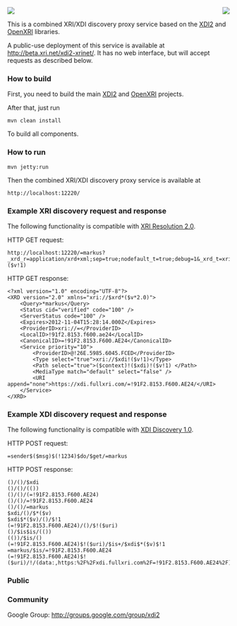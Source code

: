 <a href="http://projectdanube.org/" target="_blank"><img src="http://peacekeeper.github.com/xdi2/images/projectdanube_logo.png" align="right"></a>
<img src="http://peacekeeper.github.com/xdi2/images/logo64.png"><br>

This is a combined XRI/XDI discovery proxy service based on the [XDI2](http://github.com/peacekeeper/xdi2) and [OpenXRI](http://openxri.org) libraries.

A public-use deployment of this service is available at http://beta.xri.net/xdi2-xrinet/. It has no web interface, but will accept requests as described below.

### How to build

First, you need to build the main [XDI2](http://github.com/peacekeeper/xdi2) and [OpenXRI](http://openxri.org) projects.

After that, just run

    mvn clean install

To build all components.

### How to run

    mvn jetty:run

Then the combined XRI/XDI discovery proxy service is available at

	http://localhost:12220/

### Example XRI discovery request and response

The following functionality is compatible with [XRI Resolution 2.0](http://docs.oasis-open.org/xri/2.0/specs/xri-resolution-V2.0.html).

HTTP GET request:

	http://localhost:12220/=markus?_xrd_r=application/xrd+xml;sep=true;nodefault_t=true;debug=1&_xrd_t=xri://$xdi!($v!1)

HTTP GET response:

	<?xml version="1.0" encoding="UTF-8"?>
	<XRD version="2.0" xmlns="xri://$xrd*($v*2.0)">
		<Query>*markus</Query>
		<Status cid="verified" code="100" />
		<ServerStatus code="100" />
		<Expires>2012-11-04T15:28:14.000Z</Expires>
		<ProviderID>xri://=</ProviderID>
		<LocalID>!91f2.8153.f600.ae24</LocalID>
		<CanonicalID>=!91F2.8153.F600.AE24</CanonicalID>
		<Service priority="10">
			<ProviderID>@!26E.5985.6045.FCED</ProviderID>
			<Type select="true">xri://$xdi!($v!1)</Type>
			<Path select="true">($context)!($xdi)!($v!1) </Path>
			<MediaType match="default" select="false" />
			<URI append="none">https://xdi.fullxri.com/=!91F2.8153.F600.AE24/</URI>
		</Service>
	</XRD>

### Example XDI discovery request and response

The following functionality is compatible with [XDI Discovery 1.0](https://wiki.oasis-open.org/xdi/CategoryDiscovery).

HTTP POST request:

	=sender$($msg)$(!1234)$do/$get/=markus

HTTP POST response:

	()/()/$xdi
	()/()/(())
	()/()/(=!91F2.8153.F600.AE24)
	()/()/=!91F2.8153.F600.AE24
	()/()/=markus
	$xdi/()/$*($v)
	$xdi$*($v)/()/$!1
	(=!91F2.8153.F600.AE24)/()/$!($uri)
	()/$is$is/(())
	(())/$is/()
	(=!91F2.8153.F600.AE24)$!($uri)/$is+/$xdi$*($v)$!1
	=markus/$is/=!91F2.8153.F600.AE24
	(=!91F2.8153.F600.AE24)$!($uri)/!/(data:,https:%2F%2Fxdi.fullxri.com%2F=!91F2.8153.F600.AE24%2F)

### Public 

### Community

Google Group: http://groups.google.com/group/xdi2
